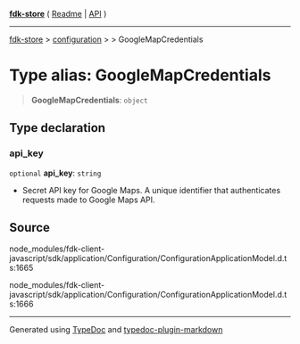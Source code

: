 [**fdk-store**](../../../README.md) ( [Readme](../../../README.md) \| [API](../../../API.md) )

---

[fdk-store](../../../API.md) > [configuration](../../README.md) > [<internal>](../README.md) > GoogleMapCredentials

# Type alias: GoogleMapCredentials

> **GoogleMapCredentials**: `object`

## Type declaration

### api_key

`optional` **api_key**: `string`

- Secret API key for Google Maps. A unique
  identifier that authenticates requests made to Google Maps API.

## Source

node_modules/fdk-client-javascript/sdk/application/Configuration/ConfigurationApplicationModel.d.ts:1665

node_modules/fdk-client-javascript/sdk/application/Configuration/ConfigurationApplicationModel.d.ts:1666

---

Generated using [TypeDoc](https://typedoc.org/) and [typedoc-plugin-markdown](https://www.npmjs.com/package/typedoc-plugin-markdown)
